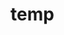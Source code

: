 # temp



















































































































































































































































































































































































































